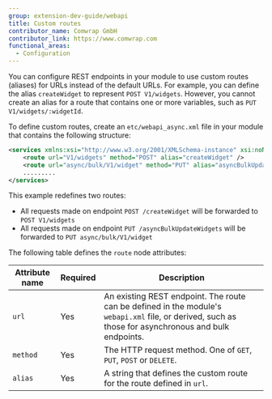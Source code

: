 ```yaml
---
group: extension-dev-guide/webapi
title: Custom routes
contributor_name: Comwrap GmbH
contributor_link: https://www.comwrap.com
functional_areas:
  - Configuration
---
```


You can configure REST endpoints in your module to use custom routes (aliases) for URLs instead of the default URLs. For example, you can define the alias `createWidget` to represent `POST V1/widgets`. However, you cannot create an alias for a route that contains one or more variables, such as `PUT V1/widgets/:widgetId`.

To define custom routes, create an `etc/webapi_async.xml` file in your module that contains the following structure:
 
``` xml
<services xmlns:xsi="http://www.w3.org/2001/XMLSchema-instance" xsi:noNamespaceSchemaLocation="urn:magento:module:Magento_WebapiAsync:etc/webapi_async.xsd">
    <route url="V1/widgets" method="POST" alias="createWidget" />
    <route url="async/bulk/V1/widget" method="PUT" alias="asyncBulkUpdateWidgets"/>
    .........
</services>
```

This example redefines two routes: 

* All requests made on endpoint `POST /createWidget` will be forwarded to `POST V1/widgets`
* All requests made on endpoint `PUT /asyncBulkUpdateWidgets` will be forwarded to `PUT async/bulk/V1/widget`

The following table defines the `route` node attributes:

Attribute name | Required | Description
--- | --- | ---
`url` | Yes | An existing REST endpoint. The route can be defined in the module's `webapi.xml` file, or derived, such as those for asynchronous and bulk endpoints.
`method` | Yes | The HTTP request method. One of `GET`, `PUT`, `POST` or `DELETE`.
`alias` | Yes | A string that defines the custom route for the route defined in `url`. 
